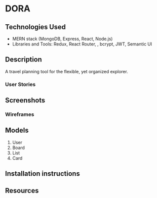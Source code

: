 # DORA

## Technologies Used
- MERN stack (MongoDB, Express, React, Node.js)
- Libraries and Tools: Redux, React Router, , bcrypt, JWT, Semantic UI

## Description
A travel planning tool for the flexible, yet organized explorer.


### User Stories


## Screenshots


### Wireframes


## Models
1. User
2. Board
3. List
4. Card

## Installation instructions



## Resources


